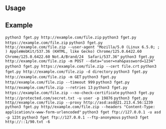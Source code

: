 ## Usage ##
## Example ##
`python3 fget.py http://example.com/file.zip`
`python3 fget.py https://example.com/file.zip`
`python3 fget.py http://example.com/file.zip --user-agent "Mozilla/5.0 (Linux 6.5.0; ; ) AppleWebKit/537.36 (KHTML, like Gecko) Chrome/125.0.6422.60 Chrome/125.0.6422.60 Not.A/Brand/24  Safari/537.36"`
`python3 fget.py http://example.com/file.zip -m POST --data="user=nah&password=1234"`
`python3 fget.py https://example.com/file.zip --cert file.crt`
`python3 fget.py http://example.com/file.zip -d directory`
`python3 fget.py http://example.com/file.zip -m GET`
`python3 fget.py http//example.com/file.zip --timeout 999`
`python3 fget.py http//example.com/file.zip --retries 13`
`python3 fget.py https://example.com/file.zip --no-check-certificate`
`python3 fget.py http://protected.com/secret.txt -u user -p 19876`
`python3 fget.py http//example.com/file.zip --proxy http://asd:asd@21.213.4.56:1239`
`python3 fget.py http//example.com/file.zip --headers "Content-Type: application/x-www-form-urlencoded"`
`python3 fget ftp://127.0.0.1 -u asd -p 123t`
`python3 fget ftp://127.0.0.1 --ftp-anonymous`
`python3 fget http://::1/90.txt -6`

